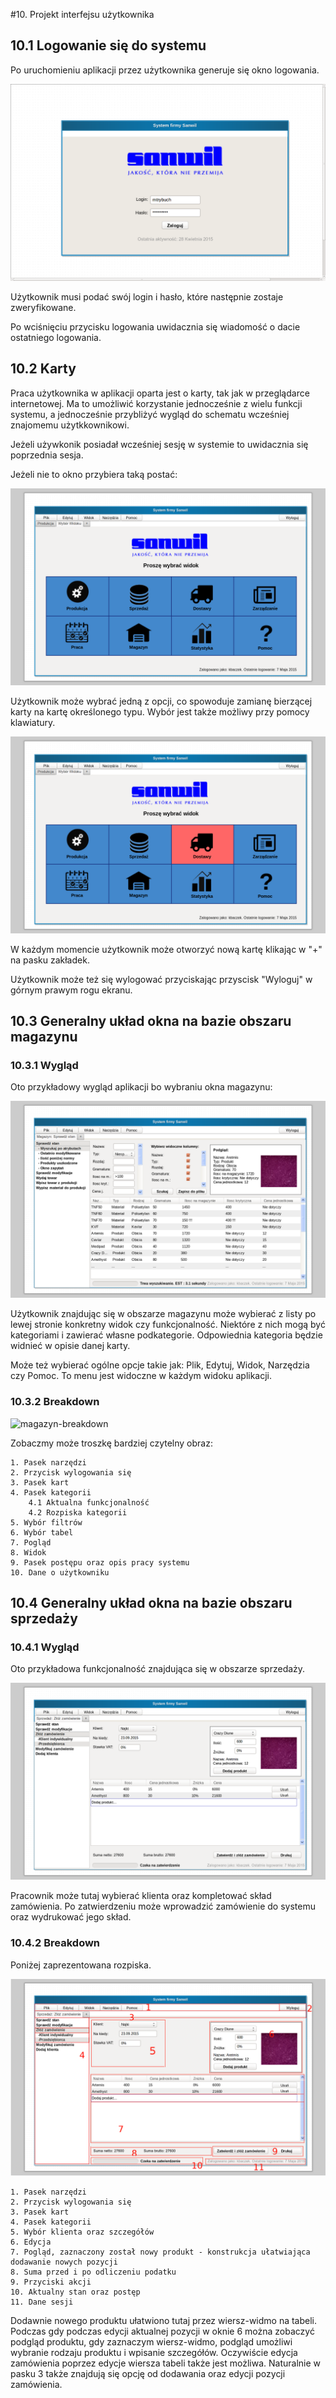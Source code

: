 #10. Projekt interfejsu użytkownika

## 10.1 Logowanie się do systemu

Po uruchomieniu aplikacji przez użytkownika generuje się okno logowania.

<img src="rysunki\10\logowanie.png" alt="logowanie">

Użytkownik musi podać swój login i hasło, które następnie zostaje zweryfikowane.

Po wciśnięciu przycisku logowania uwidacznia się wiadomość o dacie ostatniego logowania.

## 10.2 Karty

Praca użytkownika w aplikacji oparta jest o karty, tak jak w przeglądarce internetowej. Ma to umożliwić korzystanie jednocześnie z wielu funkcji systemu, a jednocześnie przybliżyć wygląd do schematu wcześniej znajomemu użytkkownikowi.

Jeżeli używkonik posiadał wcześniej sesję w systemie to uwidacznia się poprzednia sesja.

Jeżeli nie to okno przybiera taką postać:

<img src="rysunki\10\nowa_karta2.png" alt="nowa_karta">

Użytkownik może wybrać jedną z opcji, co spowoduje zamianę bierzącej karty na kartę określonego typu. Wybór jest także możliwy przy pomocy klawiatury.

<img src="rysunki\10\nowa_karta.png" alt="nowa_karta">

W każdym momencie użytkownik może otworzyć nową kartę klikając w "+" na pasku zakładek.

Użytkownik może też się wylogować przyciskając przyscisk "Wyloguj" w górnym prawym rogu ekranu.

## 10.3 Generalny układ okna na bazie obszaru magazynu

### 10.3.1 Wygląd

Oto przykładowy wygląd aplikacji bo wybraniu okna magazynu:

<img src="rysunki\10\magazyn.png" alt="magazyn">

Użytkownik znajdując się w obszarze magazynu może wybierać z listy po lewej stronie konkretny widok czy funkcjonalność. Niektóre z nich mogą być kategoriami i zawierać własne podkategorie. Odpowiednia kategoria będzie widnieć w opisie danej karty.

Może też wybierać ogólne opcje takie jak: Plik, Edytuj, Widok, Narzędzia czy Pomoc. To menu jest widoczne w każdym widoku aplikacji.

### 10.3.2 Breakdown

<img src="rysunki\10\magazyn-breakdown.png" alt="magazyn-breakdown">

Zobaczmy może troszkę bardziej czytelny obraz:

    1. Pasek narzędzi
    2. Przycisk wylogowania się
    3. Pasek kart
    4. Pasek kategorii
        4.1 Aktualna funkcjonalność
        4.2 Rozpiska kategorii
    5. Wybór filtrów
    6. Wybór tabel
    7. Pogląd
    8. Widok
    9. Pasek postępu oraz opis pracy systemu
    10. Dane o użytkowniku

## 10.4 Generalny układ okna na bazie obszaru sprzedaży

### 10.4.1 Wygląd

Oto przykładowa funkcjonalność znajdująca się w obszarze sprzedaży.

<img src="rysunki\10\sprzedaz.png" alt="sprzedaz">

Pracownik może tutaj wybierać klienta oraz kompletować skład zamówienia. Po zatwierdzeniu może wprowadzić zamówienie do systemu oraz wydrukować jego skład.

### 10.4.2 Breakdown

Poniżej zaprezentowana rozpiska.

<img src="rysunki\10\sprzedaz-breakdown.png" alt="sprzedaz-breakdown">

    1. Pasek narzędzi
    2. Przycisk wylogowania się
    3. Pasek kart
    4. Pasek kategorii
    5. Wybór klienta oraz szczegółów
    6. Edycja
    7. Pogląd, zaznaczony został nowy produkt - konstrukcja ułatwiająca dodawanie nowych pozycji
    8. Suma przed i po odliczeniu podatku
    9. Przyciski akcji
    10. Aktualny stan oraz postęp
    11. Dane sesji    

Dodawnie nowego produktu ułatwiono tutaj przez wiersz-widmo na tabeli. Podczas gdy podczas edycji aktualnej pozycji w oknie 6 można zobaczyć podgląd produktu, gdy zaznaczym wiersz-widmo, podgląd umożliwi wybranie rodzaju produktu i wpisanie szczegółów. Oczywiście edycja zamówienia poprzez edycje wiersza tabeli także jest możliwa. Naturalnie w pasku 3 także znajdują się opcję od dodawania oraz edycji pozycji zamówienia.





